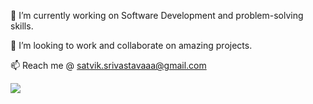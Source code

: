 
<!--
**Satvik45/Satvik45** is a ✨ _special_ ✨ repository because its `README.md` (this file) appears on your GitHub profile.

Here are some ideas to get you started:

- 🔭 I’m currently working on ...
- 🌱 I’m currently learning ...
- 👯 I’m looking to collaborate on ...
- 🤔 I’m looking for help with ...
- 💬 Ask me about ...
- 📫 How to reach me: ...
- 😄 Pronouns: ...
- ⚡ Fun fact: ...
-->

🔭 I’m currently working on Software Development and problem-solving skills.

👯 I’m looking to work and collaborate on amazing projects.

📫 Reach me @ satvik.srivastavaaa@gmail.com





<a href="https://visitcount.itsvg.in">
  <img src="https://visitcount.itsvg.in/api?id=Satvik45&label=Profile%20Views&color=0&icon=5&pretty=false" />
</a>
